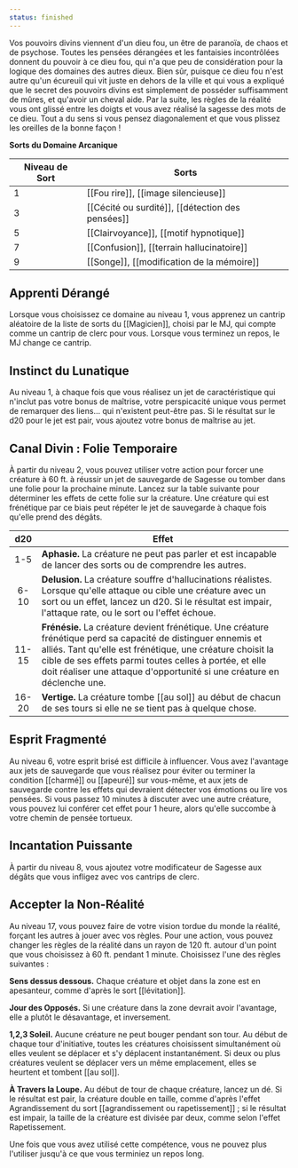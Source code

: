 ```yaml
---
status: finished
---
```

Vos pouvoirs divins viennent d'un dieu fou, un être de paranoïa, de chaos et de psychose. Toutes les pensées dérangées et les fantaisies incontrôlées donnent du pouvoir à ce dieu fou, qui n'a que peu de considération pour la logique des domaines des autres dieux. Bien sûr, puisque ce dieu fou n'est autre qu'un écureuil qui vit juste en dehors de la ville et qui vous a expliqué que le secret des pouvoirs divins est simplement de posséder suffisamment de mûres, et qu'avoir un cheval aide. Par la suite, les règles de la réalité vous ont glissé entre les doigts et vous avez réalisé la sagesse des mots de ce dieu. Tout a du sens si vous pensez diagonalement et que vous plissez les oreilles de la bonne façon !

**Sorts du Domaine Arcanique**

| Niveau de Sort | Sorts                                            |
| -------------- | ------------------------------------------------ |
| 1              | [[Fou rire]], [[image silencieuse]]              |
| 3              | [[Cécité ou surdité]], [[détection des pensées]] |
| 5              | [[Clairvoyance]], [[motif hypnotique]]           |
| 7              | [[Confusion]], [[terrain hallucinatoire]]        |
| 9              | [[Songe]], [[modification de la mémoire]]        |

## Apprenti Dérangé

Lorsque vous choisissez ce domaine au niveau 1, vous apprenez un cantrip aléatoire de la liste de sorts du [[Magicien]], choisi par le MJ, qui compte comme un cantrip de clerc pour vous. Lorsque vous terminez un repos, le MJ change ce cantrip.

## Instinct du Lunatique

Au niveau 1, à chaque fois que vous réalisez un jet de caractéristique qui n'inclut pas votre bonus de maîtrise, votre perspicacité unique vous permet de remarquer des liens… qui n'existent peut-être pas. Si le résultat sur le d20 pour le jet est pair, vous ajoutez votre bonus de maîtrise au jet.

## Canal Divin : Folie Temporaire

À partir du niveau 2, vous pouvez utiliser votre action pour forcer une créature à 60 ft. à réussir un jet de sauvegarde de Sagesse ou tomber dans une folie pour la prochaine minute. Lancez sur la table suivante pour déterminer les effets de cette folie sur la créature. Une créature qui est frénétique par ce biais peut répéter le jet de sauvegarde à chaque fois qu'elle prend des dégâts.

| d20   | Effet |
|:-----:| ----- |
| 1-5   | **Aphasie.** La créature ne peut pas parler et est incapable de lancer des sorts ou de comprendre les autres.|
| 6-10  | **Delusion.** La créature souffre d'hallucinations réalistes. Lorsque qu'elle attaque ou cible une créature avec un sort ou un effet, lancez un d20. Si le résultat est impair, l'attaque rate, ou le sort ou l'effet échoue.|
| 11-15 | **Frénésie.** La créature devient frénétique. Une créature frénétique perd sa capacité de distinguer ennemis et alliés. Tant qu'elle est frénétique, une créature choisit la cible de ses effets parmi toutes celles à portée, et elle doit réaliser une attaque d'opportunité si une créature en déclenche une.|
| 16-20 | **Vertige.** La créature tombe [[au sol]] au début de chacun de ses tours si elle ne se tient pas à quelque chose.|

## Esprit Fragmenté

Au niveau 6, votre esprit brisé est difficile à influencer. Vous avez l'avantage aux jets de sauvegarde que vous réalisez pour éviter ou terminer la condition [[charmé]] ou [[apeuré]] sur vous-même, et aux jets de sauvegarde contre les effets qui devraient détecter vos émotions ou lire vos pensées. Si vous passez 10 minutes à discuter avec une autre créature, vous pouvez lui conférer cet effet pour 1 heure, alors qu'elle succombe à votre chemin de pensée tortueux.

## Incantation Puissante

À partir du niveau 8, vous ajoutez votre modificateur de Sagesse aux dégâts que vous infligez avec vos cantrips de clerc.

## Accepter la Non-Réalité

Au niveau 17, vous pouvez faire de votre vision tordue du monde la réalité, forçant les autres à jouer avec vos règles. Pour une action, vous pouvez changer les règles de la réalité dans un rayon de 120 ft. autour d'un point que vous choisissez à 60 ft. pendant 1 minute. Choisissez l'une des règles suivantes : 

**Sens dessus dessous.** Chaque créature et objet dans la zone est en apesanteur, comme d'après le sort [[lévitation]].

**Jour des Opposés.** Si une créature dans la zone devrait avoir l'avantage, elle a plutôt le désavantage, et inversement.

**1,2,3 Soleil.** Aucune créature ne peut bouger pendant son tour. Au début de chaque tour d'initiative, toutes les créatures choisissent simultanément où elles veulent se déplacer et s'y déplacent instantanément. Si deux ou plus créatures veulent se déplacer vers un même emplacement, elles se heurtent et tombent [[au sol]].

**À Travers la Loupe.** Au début de tour de chaque créature, lancez un dé. Si le résultat est pair, la créature double en taille, comme d'après l'effet Agrandissement du sort [[agrandissement ou rapetissement]] ; si le résultat est impair, la taille de la créature est divisée par deux, comme selon l'effet Rapetissement.

Une fois que vous avez utilisé cette compétence, vous ne pouvez plus l'utiliser jusqu'à ce que vous terminiez un repos long.
